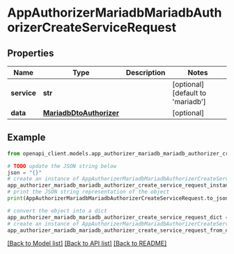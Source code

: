 # AppAuthorizerMariadbMariadbAuthorizerCreateServiceRequest


## Properties

Name | Type | Description | Notes
------------ | ------------- | ------------- | -------------
**service** | **str** |  | [optional] [default to 'mariadb']
**data** | [**MariadbDtoAuthorizer**](MariadbDtoAuthorizer.md) |  | [optional] 

## Example

```python
from openapi_client.models.app_authorizer_mariadb_mariadb_authorizer_create_service_request import AppAuthorizerMariadbMariadbAuthorizerCreateServiceRequest

# TODO update the JSON string below
json = "{}"
# create an instance of AppAuthorizerMariadbMariadbAuthorizerCreateServiceRequest from a JSON string
app_authorizer_mariadb_mariadb_authorizer_create_service_request_instance = AppAuthorizerMariadbMariadbAuthorizerCreateServiceRequest.from_json(json)
# print the JSON string representation of the object
print(AppAuthorizerMariadbMariadbAuthorizerCreateServiceRequest.to_json())

# convert the object into a dict
app_authorizer_mariadb_mariadb_authorizer_create_service_request_dict = app_authorizer_mariadb_mariadb_authorizer_create_service_request_instance.to_dict()
# create an instance of AppAuthorizerMariadbMariadbAuthorizerCreateServiceRequest from a dict
app_authorizer_mariadb_mariadb_authorizer_create_service_request_from_dict = AppAuthorizerMariadbMariadbAuthorizerCreateServiceRequest.from_dict(app_authorizer_mariadb_mariadb_authorizer_create_service_request_dict)
```
[[Back to Model list]](../README.md#documentation-for-models) [[Back to API list]](../README.md#documentation-for-api-endpoints) [[Back to README]](../README.md)


